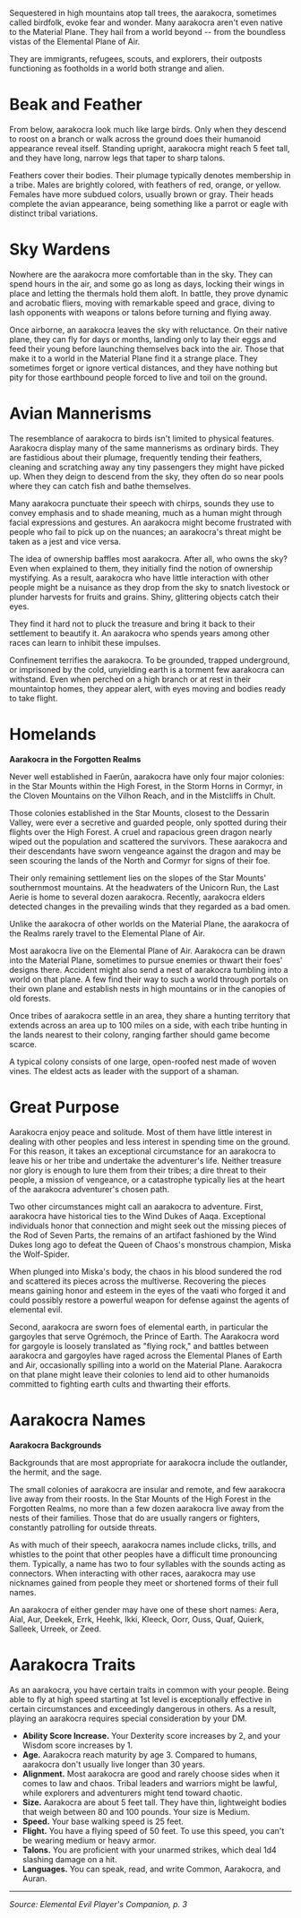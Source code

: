 Sequestered in high mountains atop tall trees, the aarakocra, sometimes called birdfolk, evoke fear and wonder. Many aarakocra aren't even native to the Material Plane. They hail from a world beyond -- from the boundless vistas of the Elemental Plane of Air.

They are immigrants, refugees, scouts, and explorers, their outposts functioning as footholds in a world both strange and alien.

# Beak and Feather

From below, aarakocra look much like large birds. Only when they descend to roost on a branch or walk across the ground does their humanoid appearance reveal itself. Standing upright, aarakocra might reach 5 feet tall, and they have long, narrow legs that taper to sharp talons.

Feathers cover their bodies. Their plumage typically denotes membership in a tribe. Males are brightly colored, with feathers of red, orange, or yellow. Females have more subdued colors, usually brown or gray. Their heads complete the avian appearance, being something like a parrot or eagle with distinct tribal variations.

# Sky Wardens

Nowhere are the aarakocra more comfortable than in the sky. They can spend hours in the air, and some go as long as days, locking their wings in place and letting the thermals hold them aloft. In battle, they prove dynamic and acrobatic fliers, moving with remarkable speed and grace, diving to lash opponents with weapons or talons before turning and flying away.

Once airborne, an aarakocra leaves the sky with reluctance. On their native plane, they can fly for days or months, landing only to lay their eggs and feed their young before launching themselves back into the air. Those that make it to a world in the Material Plane find it a strange place. They sometimes forget or ignore vertical distances, and they have nothing but pity for those earthbound people forced to live and toil on the ground.

# Avian Mannerisms

The resemblance of aarakocra to birds isn't limited to physical features. Aarakocra display many of the same mannerisms as ordinary birds. They are fastidious about their plumage, frequently tending their feathers, cleaning and scratching away any tiny passengers they might have picked up. When they deign to descend from the sky, they often do so near pools where they can catch fish and bathe themselves.

Many aarakocra punctuate their speech with chirps, sounds they use to convey emphasis and to shade meaning, much as a human might through facial expressions and gestures. An aarakocra might become frustrated with people who fail to pick up on the nuances; an aarakocra's threat might be taken as a jest and vice versa.

The idea of ownership baffles most aarakocra. After all, who owns the sky? Even when explained to them, they initially find the notion of ownership mystifying. As a result, aarakocra who have little interaction with other people might be a nuisance as they drop from the sky to snatch livestock or plunder harvests for fruits and grains. Shiny, glittering objects catch their eyes.

They find it hard not to pluck the treasure and bring it back to their settlement to beautify it. An aarakocra who spends years among other races can learn to inhibit these impulses.

Confinement terrifies the aarakocra. To be grounded, trapped underground, or imprisoned by the cold, unyielding earth is a torment few aarakocra can withstand. Even when perched on a high branch or at rest in their mountaintop homes, they appear alert, with eyes moving and bodies ready to take flight.

# Homelands

<div class="phb-sidebar" markdown="1">

**Aarakocra in the Forgotten Realms**

Never well established in Faerûn, aarakocra have only four major colonies: in the Star Mounts within the High Forest, in the Storm Horns in Cormyr, in the Cloven Mountains on the Vilhon Reach, and in the Mistcliffs in Chult.

Those colonies established in the Star Mounts, closest to the Dessarin Valley, were ever a secretive and guarded people, only spotted during their flights over the High Forest. A cruel and rapacious green dragon nearly wiped out the population and scattered the survivors. These aarakocra and their descendants have sworn vengeance against the dragon and may be seen scouring the lands of the North and Cormyr for signs of their foe.

Their only remaining settlement lies on the slopes of the Star Mounts' southernmost mountains. At the headwaters of the Unicorn Run, the Last Aerie is home to several dozen aarakocra. Recently, aarakocra elders detected changes in the prevailing winds that they regarded as a bad omen.

Unlike the aarakocra of other worlds on the Material Plane, the aarakocra of the Realms rarely travel to the Elemental Plane of Air.

</div>

Most aarakocra live on the Elemental Plane of Air. Aarakocra can be drawn into the Material Plane, sometimes to pursue enemies or thwart their foes' designs there. Accident might also send a nest of aarakocra tumbling into a world on that plane. A few find their way to such a world through portals on their own plane and establish nests in high mountains or in the canopies of old forests.

Once tribes of aarakocra settle in an area, they share a hunting territory that extends across an area up to 100 miles on a side, with each tribe hunting in the lands nearest to their colony, ranging farther should game become scarce.

A typical colony consists of one large, open-roofed nest made of woven vines. The eldest acts as leader with the support of a shaman.

# Great Purpose

Aarakocra enjoy peace and solitude. Most of them have little interest in dealing with other peoples and less interest in spending time on the ground. For this reason, it takes an exceptional circumstance for an aarakocra to leave his or her tribe and undertake the adventurer's life. Neither treasure nor glory is enough to lure them from their tribes; a dire threat to their people, a mission of vengeance, or a catastrophe typically lies at the heart of the aarakocra adventurer's chosen path.

Two other circumstances might call an aarakocra to adventure. First, aarakocra have historical ties to the Wind Dukes of Aaqa. Exceptional individuals honor that connection and might seek out the missing pieces of the Rod of Seven Parts, the remains of an artifact fashioned by the Wind Dukes long ago to defeat the Queen of Chaos's monstrous champion, Miska the Wolf-Spider.

When plunged into Miska's body, the chaos in his blood sundered the rod and scattered its pieces across the multiverse. Recovering the pieces means gaining honor and esteem in the eyes of the vaati who forged it and could possibly restore a powerful weapon for defense against the agents of elemental evil.

Second, aarakocra are sworn foes of elemental earth, in particular the gargoyles that serve Ogrémoch, the Prince of Earth. The Aarakocra word for gargoyle is loosely translated as "flying rock," and battles between aarakocra and gargoyles have raged across the Elemental Planes of Earth and Air, occasionally spilling into a world on the Material Plane. Aarakocra on that plane might leave their colonies to lend aid to other humanoids committed to fighting earth cults and thwarting their efforts.

# Aarakocra Names

<div class="phb-sidebar" markdown="1">

**Aarakocra Backgrounds**

Backgrounds that are most appropriate for aarakocra include the outlander, the hermit, and the sage.

The small colonies of aarakocra are insular and remote, and few aarakocra live away from their roosts. In the Star Mounts of the High Forest in the Forgotten Realms, no more than a few dozen aarakocra live away from the nests of their families. Those that do are usually rangers or fighters, constantly patrolling for outside threats.

</div>

As with much of their speech, aarakocra names include clicks, trills, and whistles to the point that other peoples have a difficult time pronouncing them. Typically, a name has two to four syllables with the sounds acting as connectors. When interacting with other races, aarakocra may use nicknames gained from people they meet or shortened forms of their full names.

An aarakocra of either gender may have one of these short names: Aera, Aial, Aur, Deekek, Errk, Heehk, Ikki, Kleeck, Oorr, Ouss, Quaf, Quierk, Salleek, Urreek, or Zeed. 

# Aarakocra Traits

As an aarakocra, you have certain traits in common with your people. Being able to fly at high speed starting at 1st level is exceptionally effective in certain circumstances and exceedingly dangerous in others. As a result, playing an aarakocra requires special consideration by your DM.

* **Ability Score Increase.** Your Dexterity score increases by 2, and your Wisdom score increases by 1.
* **Age.** Aarakocra reach maturity by age 3. Compared to humans, aarakocra don't usually live longer than 30 years.
* **Alignment.** Most aarakocra are good and rarely choose sides when it comes to law and chaos. Tribal leaders and warriors might be lawful, while explorers and adventurers might tend toward chaotic.
* **Size.** Aarakocra are about 5 feet tall. They have thin, lightweight bodies that weigh between 80 and 100 pounds. Your size is Medium.
* **Speed.** Your base walking speed is 25 feet.
* **Flight.** You have a flying speed of 50 feet. To use this speed, you can't be wearing medium or heavy armor.
* **Talons.** You are proficient with your unarmed strikes, which deal 1d4 slashing damage on a hit.
* **Languages.** You can speak, read, and write Common, Aarakocra, and Auran.

----

*Source: Elemental Evil Player's Companion, p. 3*
